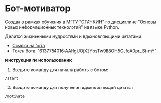 # Бот-мотиватор

Создан в рамках обучения в МГТУ "СТАНКИН" по дисциплине "Основы новых информационных технологий" на языке Python.

Делится жизненными мудростями и вдохновляющими цитатами.

* [Ссылка на бота](https://t.me/motivation_for_bibikov_bot)
* Токен бота: "6137754016:AAHgUOjXZYbsTw9B8OH5GJfoA0pr_l6i-mY"

**Инструкция по использованию**

1. Введите команду для начала работы с ботом:

```
/start
```

2. Введите команду для получения вдохновляющей цитаты: 

```
/motivate
```

